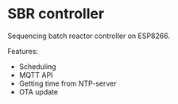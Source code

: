 # SBR controller
Sequencing batch reactor controller on ESP8266.

Features:
* Scheduling
* MQTT API
* Getting time from NTP-server
* OTA update
